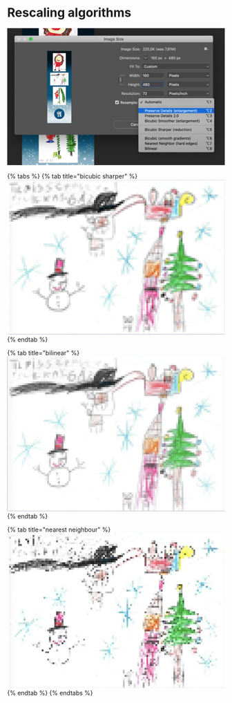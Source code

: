 # Rescaling algorithms

![](../../../.gitbook/assets/screenshot-2020-08-16-at-22.15.45.png)

{% tabs %}
{% tab title="bicubic sharper" %}
![](../../../.gitbook/assets/2-bicubic-sharper.png)
{% endtab %}

{% tab title="bilinear" %}
![](../../../.gitbook/assets/3-bilinear.png)
{% endtab %}

{% tab title="nearest neighbour" %}
![](../../../.gitbook/assets/4-nearest-neighbour.png)
{% endtab %}
{% endtabs %}



 

